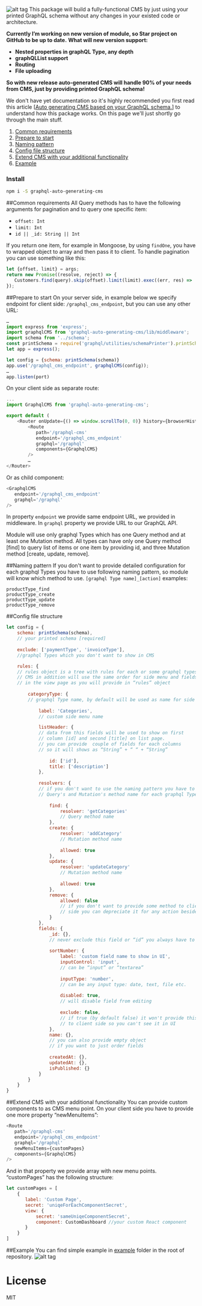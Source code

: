 ![alt tag](https://github.com/sarkistlt/graphql-auto-generating-cms/blob/master/example/Screen-Shot-2016-10-31-at-10.33.13-AM.png)
This package will build a fully-functional CMS by just using your printed GraphQL schema without any changes in your existed code or architecture.

**Currently I’m working on new version of module, so Star project on GitHub to be up to date.**
**What will new version support:**
* **Nested properties in graphQL Type, any depth**
* **graphQLList support**
* **Routing**
* **File uploading**

**So with new release auto-generated CMS will handle 90% of your needs from CMS, just by providing printed GraphQL schema!**

We don't have yet documentation so it's highly recommended you first read this article [[Auto generating CMS based on your GraphQL schema.](https://medium.com/@sarkis.tlt/auto-generating-cms-based-on-your-graphql-schema-5eaa6b07987b#.7lk3gbz0b)] to understand how this package works.
On this page we'll just shortly go through the main stuff.

1. [Common requirements](#common-requirements)
2. [Prepare to start](#prepare-to-start)
3. [Naming pattern](#naming-pattern)
5. [Config file structure](#config-file-structure)
6. [Extend CMS with your additional functionality](#extend-cms-with-your-additional-functionality)
7. [Example](#example)

### Install
~~~sh
npm i -S graphql-auto-generating-cms
~~~

##Common requirements
All Query methods has to have the following arguments for pagination and to query one specific item:
- ```offset: Int```
- ```limit: Int```
- ```id || _id: String || Int```

If you return one item, for example in Mongoose, by using ```findOne```, you have to wrapped object to array and then pass it to client.
To handle pagination you can use something like this: 
~~~js
let {offset, limit} = args;
return new Promise((resolve, reject) => {
   Customers.find(query).skip(offset).limit(limit).exec((err, res) =>  err ? reject(err) : resolve(res));
});
~~~


##Prepare to start
On your server side, in example below we specify endpoint for client side: ```/graphql_cms_endpoint```, but you can use any other URL: 
~~~js 
…
import express from 'express';
import graphqlCMS from 'graphql-auto-generating-cms/lib/middleware';
import schema from '../schema';
const printSchema = require('graphql/utilities/schemaPrinter').printSchema;
let app = express();

let config = {schema: printSchema(schema)}
app.use('/graphql_cms_endpoint', graphqlCMS(config));
…
app.listen(port)
~~~

On your client side as separate route:
~~~js
...
import GraphqlCMS from 'graphql-auto-generating-cms';

export default (
    <Router onUpdate={() => window.scrollTo(0, 0)} history={browserHistory}>
        <Route
           path='/graphql-cms'
           endpoint='/graphql_cms_endpoint'
           graphql='/graphql'
           components={GraphqlCMS}
        />
        …
</Router>
~~~

Or as child component:
~~~js
<GraphqlCMS
   endpoint='/graphql_cms_endpoint'
   graphql='/graphql'
/>
~~~

In property ```endpoint``` we provide same endpoint URL, we provided in middleware. In ```graphql``` property we provide URL to our GraphQL API.

Module will use only graphql Types which has one Query method and at least one Mutation method. 
All types can have only one Query method [find] to query list of items or one item by providing id, and three Mutation method [create, update, remove].

##Naming pattern
If you don't want to provide detailed configuration for each graphql Types you have to use following naming pattern, so module will know which method to use.
```[graphql Type name]_[action]```
examples:
```
productType_find
productType_create
productType_update
productType_remove
```


##Config file structure
~~~js
let config = {
    schema: printSchema(schema), 
    // your printed schema [required]
    
    exclude: ['paymentType', 'invoiceType'], 
    //graphql Types which you don't want to show in CMS

    rules: {
    // rules object is a tree with rules for each or some graphql types 
    // CMS in addition will use the same order for side menu and fields 
    // in the view page as you will provide in “rules” object
    
        categoryType: { 
        // graphql Type name, by default will be used as name for side menu
        
            label: 'Categories', 
            // custom side menu name

            listHeader: {
            // data from this fields will be used to show on first 
            // column [id] and second [title] on list page. 
            // you can provide  couple of fields for each columns 
            // so it will shows as “String” + “ “ + “String”
            
                id: ['id'],
                title: ['description']
            },
            
            resolvers: {
            // if you don't want to use the naming pattern you have to provide 
            // Query's and Mutation's method name for each graphql Type.
                                    
                find: {
                    resolver: 'getCategories' 
                    // Query method name
                },
                create: {
                    resolver: 'addCategory'
                    // Mutation method name
                    
                    allowed: true
                },
                update: {
                    resolver: 'updateCategory'
                    // Mutation method name
                    
                    allowed: true
                },
                remove: {
                    allowed: false
                    // if you don't want to provide some method to client 
                    // side you can depreciate it for any action besides “find”
                }
            },
            fields: {
                _id: {}, 
                // never exclude this field or “id” you always have to provide id
                
                sortNumber: {
                    label: 'custom field name to show in UI',
                    inputControl: 'input', 
                    // can be “input” or “textarea”
                    
                    inputType: 'number', 
                    // can be any input type: date, text, file etc.
                    
                    disabled: true, 
                    // will disable field from editing
                    
                    exclude: false, 
                    // if true (by default false) it won't provide this field
                    // to client side so you can't see it in UI
                },
                name: {}, 
                // you can also provide empty object 
                // if you want to just order fields
                
                createdAt: {},
                updatedAt: {},
                isPublished: {}
            }
        }
    }
}
~~~

##Extend CMS with your additional functionality
You can provide custom components to as CMS menu point. On your client side you have to provide one more property “newMenuItems”:
~~~js
<Route
   path='/graphql-cms'
   endpoint='/graphql_cms_endpoint'
   graphql='/graphql'
   newMenuItems={customPages}
   components={GraphqlCMS}
/>
~~~

And in that property we provide array with new menu points. “customPages” has the following structure:
~~~js
let customPages = [
    {
       label: 'Custom Page',
       secret: 'uniqeForEachComponentSecret',
       view: {
           secret: 'sameUniqeComponentSecret',
           component: CustomDashboard //your custom React component
       }
    }
]
~~~

##Example
You can find simple example in [example](https://github.com/sarkistlt/graphql-auto-generating-cms/tree/master/example) folder in the root of repository.
![alt tag](https://github.com/sarkistlt/graphql-auto-generating-cms/blob/master/example/Screen%20Shot%202016-10-31%20at%2010.26.10%20AM.png)

# License
MIT

